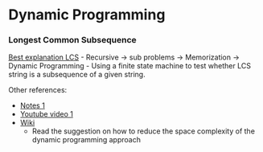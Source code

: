 # Dynamic Programming 


### Longest Common Subsequence

[Best explanation LCS](https://www.ics.uci.edu/~eppstein/161/960229.html)
    - Recursive -> sub problems -> Memorization -> Dynamic Programming 
    - Using a finite state machine to test whether LCS string is a subsequence of a given string.

Other references:
- [Notes 1](http://www.cs.mun.ca/~kol/courses/6901-f14/lec12.pdf)
- [Youtube video 1](https://www.youtube.com/watch?v=BysNXJHzCEs&list=PLLXdhg_r2hKA7DPDsunoDZ-Z769jWn4R8&index=45)
- [Wiki](https://en.wikipedia.org/wiki/Longest_common_subsequence_problem)
    - Read the suggestion on how to reduce the space complexity of the dynamic programming approach

